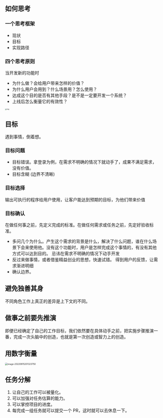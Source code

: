 ## 如何思考

### 一个思考框架

- 现状
- 目标
- 实现路径

### 四个思考原则

当开发新的功能时

- 为什么做？会给用户带来怎样的价值？ 
- 为什么用户会用到？什么场景用？怎么使用？
- 达成这个目的是否有其他手段？是不是一定要开发一个系统？
- 上线后怎么衡量它的有效性？

<img src="https://static001.geekbang.org/resource/image/6f/02/6f6f4cf46f321db1cbf0d770327e5602.jpg" alt="img" style="zoom: 33%;" />



## 目标

遇到事情，倒着想。

### 目标问题

- 目标错误。拿登录为例，在需求不明确的情况下就动手了，成果不满足需求，没有价值。
- 目标含糊 (边界不清晰)

### 目标选择

输出可执行的程序给用户使用，让客户能达到预期的目标，为他们带来价值

### 目标确认

在做任何事之前，先定义完成的标准。在做任何需求或任务之前，先定好验收标准。

- 多问几个为什么。产生这个需求的背景是什么，解决了什么问题，谁在什么场景下会来使用他。没有这个功能时，用户是怎样完成这个事情的，有没有其他方式可以达到目的。 忌讳在需求不明确的情况下动手开发 
- 反过来做事情，或者借鉴精益创业的思想，快速试错。 得到用户的反馈，让需求渐进明细 
- 确认边界。

## 避免独善其身

不同角色工作上真正的差异是上下文的不同。

## 做事之前要先推演

即便已经确定了自己的工作目标，我们依然要在具体动手之前，把实施步骤推演一番，完成一次头脑中的创造，也就是第一次创造或智力上的创造。

## 用数字衡量

<img src="https://tva1.sinaimg.cn/large/e6c9d24egy1h396vcjh2zj210a0u0dlo.jpg" alt="image-20220615201323750" style="zoom: 50%;" />

## 任务分解

1. 让自己的工作可以被量化。  
2. 可以加强对任务估算的能力。  
3. 可以掌控项目的进度。  
4. 每完成一组任务就可以提交一个 PR，这时就可以去休息一下。
